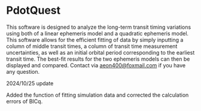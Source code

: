 # PdotQuest
This software is designed to analyze the long-term transit timing variations using both of a linear ephemeris model and a quadratic ephemeris model. 
This software allows for the efficient fitting of data by simply inputting a column of middle transit times, a column of transit time measurement uncertainties, as well as an initial orbital period corresponding to the earliest transit time. The best-fit results for the two ephemeris models can then be displayed and compared.
Contact via aeon400@foxmail.com if you have any question.

2024/10/25 update

Added the function of fitting simulation data and corrected the calculation errors of BICq.
